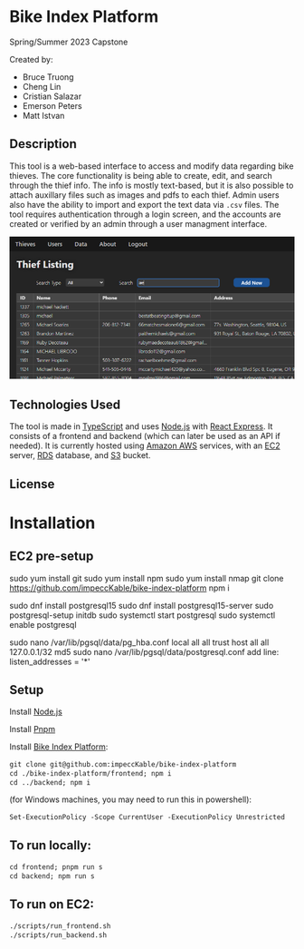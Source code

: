 # Bike Index Platform
Spring/Summer 2023 Capstone

Created by:
- Bruce Truong
- Cheng Lin
- Cristian Salazar
- Emerson Peters
- Matt Istvan

## Description

This tool is a web-based interface to access and modify data regarding bike thieves. The core functionality is being able to create, edit, and search through the thief info. The info is mostly text-based, but it is also possible to attach auxillary files such as images and pdfs to each thief. Admin users also have the ability to import and export the text data via `.csv` files. The tool requires authentication through a login screen, and the accounts are created or verified by an admin through a user managment interface.

![Screenshot of the search page](/docs/screenshot.png "Screenshot of the search page")

## Technologies Used

The tool is made in [TypeScript](https://www.typescriptlang.org/) and uses [Node.js](https://nodejs.org/en/about) with [React Express](https://www.react.express/). It consists of a frontend and backend (which can later be used as an API if needed). It is currently hosted using [Amazon AWS](https://aws.amazon.com/) services, with an [EC2](https://aws.amazon.com/ec2/) server, [RDS](https://aws.amazon.com/rds/) database, and [S3](https://aws.amazon.com/s3/) bucket.

## License



# Installation

## EC2 pre-setup
sudo yum install git
sudo yum install npm
sudo yum install nmap
git clone https://github.com/impeccKable/bike-index-platform
npm i

sudo dnf install postgresql15
sudo dnf install postgresql15-server
sudo postgresql-setup initdb
sudo systemctl start postgresql
sudo systemctl enable postgresql

sudo nano /var/lib/pgsql/data/pg_hba.conf
local   all             all                                     trust
host    all             all             127.0.0.1/32            md5
sudo nano /var/lib/pgsql/data/postgresql.conf
add line:
listen_addresses = '*'


<!-- ## Requirements -->
## Setup

Install [Node.js](https://nodejs.org/en/download)

Install [Pnpm](https://pnpm.io/installation)

Install [Bike Index Platform](https://github.com/impeccKable/bike-index-platform):
```
git clone git@github.com:impeccKable/bike-index-platform
cd ./bike-index-platform/frontend; npm i
cd ../backend; npm i
```

(for Windows machines, you may need to run this in powershell):
```
Set-ExecutionPolicy -Scope CurrentUser -ExecutionPolicy Unrestricted
```

## To run locally:
```
cd frontend; pnpm run s
cd backend; npm run s
```

## To run on EC2:
```
./scripts/run_frontend.sh
./scripts/run_backend.sh
```
